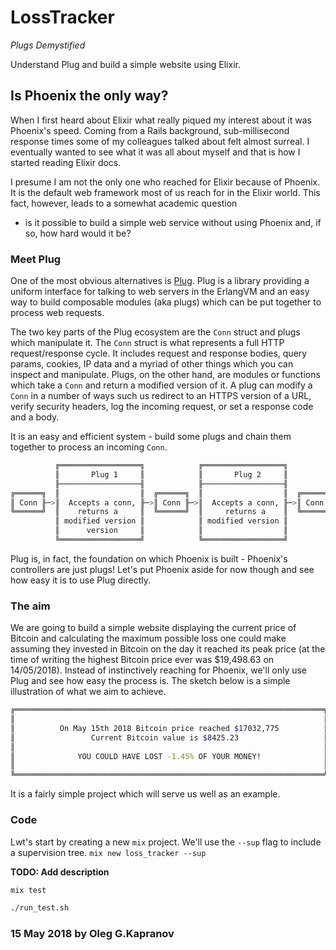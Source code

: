 # LossTracker

*Plugs Demystified*

Understand Plug and build a simple website using Elixir.

## Is Phoenix the only way?

When I first heard about Elixir what really piqued my  interest about it
was Phoenix's speed.  Coming  from  a Rails  background, sub-millisecond
response times some of my colleagues talked about felt almost surreal. I
eventually wanted to see what  it was all about myself and that is how I
started reading Elixir docs.

I  presume  I  am  not  the  only  one who reached for Elixir because of
Phoenix. It is the default web framework  most  of  us  reach for in the
Elixir world. This fact, however, leads to a somewhat academic  question
- is  it  possible  to  build a simple web service without using Phoenix
and, if so, how hard would it be?

### Meet Plug

One of the most  obvious  alternatives  is [Plug][2].  Plug is a library
providing a uniform interface for talking to web servers in the ErlangVM
and an easy way to build composable modules (aka plugs) which can be put
together to process web requests.

The two key parts of the Plug ecosystem are the `Conn` struct  and plugs
which manipulate it.  The `Conn`  struct is what represents a full  HTTP
request/response cycle. It includes  request and response  bodies, query
params,  cookies,  IP  data  and a myriad of other things  which you can
inspect  and  manipulate.  Plugs,  on  the  other  hand, are  modules or
functions which  take  a  `Conn` and return a modified version  of it. A
plug  can  modify  a  `Conn` in a number of ways such us redirect  to an
HTTPS  version  of  a  URL,  verify  security headers, log the  incoming
request, or set a response code and a body.

It  is  an  easy and efficient system - build some plugs and  chain them
together to process an incoming `Conn`.

```sh
          ╔══════════════════╗            ╔══════════════════╗
          ║       Plug 1     ║            ║       Plug 2     ║
          ╟──────────────────╢            ╟──────────────────╢
╔══════╗  ║                  ║  ╔══════╗  ║                  ║  ╔══════╗
║ Conn ╟─>║  Accepts a conn, ╟─>║ Conn ╟─>║  Accepts a conn, ╟─>║ Conn ║
╚══════╝  ║    returns a     ║  ╚══════╝  ║     returns a    ║  ╚══════╝
          ║ modified version ║            ║ modified version ║
          ║      version     ║            ║                  ║
          ╚══════════════════╝            ╚══════════════════╝
```

Plug  is, in fact, the foundation on which Phoenix  is built - Phoenix's
controllers are just plugs!  Let's put Phoenix aside for  now though and
see how easy it is to use Plug directly.

### The aim

We are going  to build a simple  website displaying the current price of
Bitcoin  and calculating  the  maximum  possible  loss  one  could  make
assuming they  invested in Bitcoin  on the day it reached its peak price
(at the time of writing the highest Bitcoin price ever was $19,498.63 on
14/05/2018). Instead of instinctively reaching  for  Phoenix, we'll only
use Plug and see how easy the process is. The sketch below  is  a simple
illustration of what we aim to achieve.

```sh
╔═════════════════════════════════════════════════════════════════════╗
║                                                                     ║
║          On May 15th 2018 Bitcoin price reached $17032,775          ║
║                 Current Bitcoin value is $8425.23                   ║
║                                                                     ║
║              YOU COULD HAVE LOST -1.45% OF YOUR MONEY!              ║
║                                                                     ║
╚═════════════════════════════════════════════════════════════════════╝
```

It is a fairly simple project which will serve us well as an example.

### Code

Lwt's start by creating a new `mix` project. We'll use the `--sup` flag
to include a supervision tree. `mix new loss_tracker --sup`

**TODO: Add description**

```sh
mix test

./run_test.sh
```


### 15 May 2018 by Oleg G.Kapranov

[1]: https://www.pompecki.com/post/plugs-demystified/
[2]: https://hexdocs.pm/plug/readme.html
